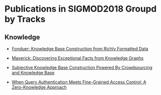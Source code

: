 # Publications in SIGMOD2018 Groupd by Tracks

## Knowledge

- [Fonduer: Knowledge Base Construction from Richly Formatted Data](./whc_sigmod2018/README.md)

- [Maverick: Discovering Exceptional Facts from Knowledge Graphs](./zjl_sigmod2018/README.md)

- [Subjective Knowledge Base Construction Powered By Crowdsourcing and Knowledge Base](./xmc_sigmod2018/README.md)

- [When Query Authentication Meets Fine-Grained Access Control: A Zero-Knowledge Approach](./xxh_sigmod2018/README.md)

  

